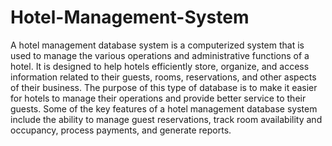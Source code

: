 # Hotel-Management-System

A hotel management database system is a computerized system that is used to manage the various operations and administrative functions of a hotel. It is designed to help hotels efficiently store, organize, and access information related to their guests, rooms, reservations, and other aspects of their business. The purpose of this type of database is to make it easier for hotels to manage their operations and provide better service to their guests. Some of the key features of a hotel management database system include the ability to manage guest reservations, track room availability and occupancy, process payments, and generate reports.
